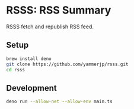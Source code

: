 # RSSS: RSS Summary

RSSS fetch and republish RSS feed.

## Setup

```bash
brew install deno
git clone https://github.com/yammerjp/rsss.git
cd rsss
```

## Development
```bash
deno run --allow-net --allow-env main.ts
```

